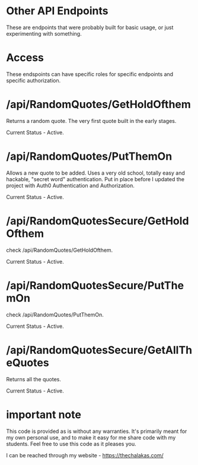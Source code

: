 # Other API Endpoints

These are endpoints that were probably built for basic usage, or just experimenting with something. 

# Access

These endspoints can have specific roles for specific endpoints and specific authorization.

# /api/RandomQuotes/GetHoldOfthem

Returns a random quote. The very first quote built in the early stages. 

Current Status - Active.

# /api/RandomQuotes/PutThemOn

Allows a new quote to be added. Uses a very old school, totally easy and hackable, "secret word" authentication. Put in place before I updated the project with Auth0 Authentication and Authorization.

Current Status - Active.

# /api/RandomQuotesSecure/GetHoldOfthem

check /api/RandomQuotes/GetHoldOfthem.

Current Status - Active.

# /api/RandomQuotesSecure/PutThemOn

check /api/RandomQuotes/PutThemOn. 

Current Status - Active.

# /api/RandomQuotesSecure/GetAllTheQuotes

Returns all the quotes. 

Current Status - Active.

# important note 

This code is provided as is without any warranties. It's primarily meant for my own personal use, and to make it easy for me share code with my students. Feel free to use this code as it pleases you.

I can be reached through my website - https://thechalakas.com/